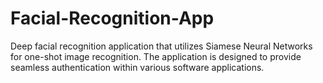 # Facial-Recognition-App
Deep facial recognition application that utilizes Siamese Neural Networks for one-shot image recognition. The application is designed to provide seamless authentication within various software applications.
